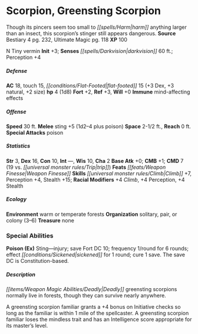 ﻿---
cssclass: [monsters]
title1: Scorpion, Greensting Scorpion
desc_short: Though its pincers seem too small to harm anything larger than an insect,
  this scorpion's stinger still appears dangerous.
title2: Greensting Scorpion
CR: 1/4
sources:
- name: Bestiary 4
  page: 232
  link: http://paizo.com/products/btpy91ds?Pathfinder-Roleplaying-Game-Bestiary-4
- name: Ultimate Magic
  page: 118
  link: http://paizo.com/pathfinderRPG/v5748btpy8k8r
XP: 100
alignment: N
size: Tiny
type: vermin
initiative:
  bonus: 3
senses:
  darkvision: 60
AC:
  AC: 18
  touch: 15
  flat_footed: 15
  components:
    dex: 3
    natural: 3
    size: 2
HP:
  HP: 4
  long: 1d8
saves:
  fort: 2
  ref: 3
  will: 0
immunities:
- mind-affecting effects
speeds:
  base: 30
attacks:
  melee:
  - - text: sting +5 (1d2-4 plus poison)
      entries:
      - - damage: 1d2-4
        - effect: poison
      attack: sting
      bonus:
      - 5
  special:
  - poison
space: 2.5
reach: 0
ability_scores:
  STR: 3
  DEX: 16
  CON: 10
  INT:
  WIS: 10
  CHA: 2
BAB: 0
CMB: 1
CMD: 7
CMD_other: 19 vs. trip
feats:
- is_bonus: true
  name: Weapon Finesse
skills:
  Climb: 7
  Perception: 4
  Stealth: 15
  _racial_mods:
    Climb:
      _: 4
    Perception:
      _: 4
    Stealth:
      _: 4
ecology:
  environment: warm or temperate forests
  organization: solitary, pair, or colony (3-6)
  treasure_type: none
special_abilities:
  Poison (Ex): Sting-injury; save Fort DC 10; frequency 1/round for 6 rounds; effect
    sickened for 1 round; cure 1 save. The save DC is Constitution-based.
desc_long: |-
  Deadly greensting scorpions normally live in forests, though they can survive nearly anywhere.

  A greensting scorpion familiar grants a +4 bonus on Initiative checks so long as the familiar is within 1 mile of the spellcaster. A greensting scorpion familiar loses the mindless trait and has an Intelligence score appropriate for its master's level.

---

# Scorpion, Greensting Scorpion
Though its pincers seem too small to _[[spells/Harm|harm]]_ anything larger than an insect, this scorpion’s stinger still appears dangerous.
**Source** Bestiary 4 pg. 232, Ultimate Magic pg. 118
**XP** 100

N Tiny vermin
**Init** +3; **Senses** _[[spells/Darkvision|darkvision]]_ 60 ft.; Perception +4

##### Defense

**AC** 18, touch 15, _[[conditions/Flat-Footed|flat-footed]]_ 15 (+3 Dex, +3 natural, +2 size)
**hp** 4 (1d8)
**Fort** +2, **Ref** +3, **Will** +0
**Immune** mind-affecting effects

##### Offense
**Speed** 30 ft.
**Melee** sting +5 (1d2–4 plus poison)
**Space** 2-1/2 ft., **Reach** 0 ft.
**Special Attacks** poison

##### Statistics
**Str** 3, **Dex** 16, **Con** 10, **Int** —, **Wis** 10, **Cha** 2
**Base Atk** +0; **CMB** +1; **CMD** 7 (19 vs. _[[universal monster rules/Trip|trip]]_)
**Feats** _[[feats/Weapon Finesse|Weapon Finesse]]_
**Skills** _[[universal monster rules/Climb|Climb]]_ +7, Perception +4, Stealth +15; **Racial Modifiers** +4 _Climb_, +4 Perception, +4 Stealth

##### Ecology

**Environment** warm or temperate forests
**Organization** solitary, pair, or colony (3–6)
**Treasure** none

### Special Abilities

**Poison (Ex)** Sting—injury; save Fort DC 10; frequency 1/round for 6 rounds; effect _[[conditions/Sickened|sickened]]_ for 1 round; cure 1 save. The save DC is Constitution-based.

##### Description

_[[items/Weapon Magic Abilities/Deadly|Deadly]]_ greensting scorpions normally live in forests, though they can survive nearly anywhere.

A greensting scorpion familiar grants a +4 bonus on Initiative checks so long as the familiar is within 1 mile of the spellcaster. A greensting scorpion familiar loses the mindless trait and has an Intelligence score appropriate for its master’s level.